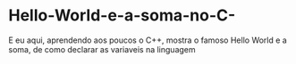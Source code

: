 # Hello-World-e-a-soma-no-C-
E eu aqui, aprendendo aos poucos o C++, mostra o famoso Hello World e a soma, de como declarar as variaveis na linguagem
